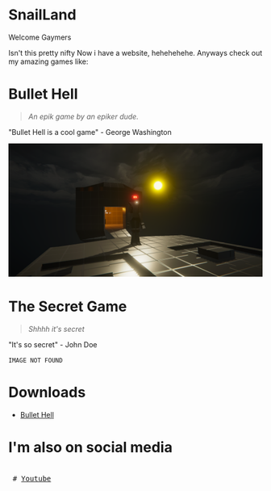 # SnailLand
Welcome Gaymers

Isn't this pretty nifty
Now i have a website, hehehehehe.
Anyways check out my amazing games like:
# Bullet Hell
> *An epik game by an epiker dude.*

"Bullet Hell is a cool game" - George Washington

![Nome Chillin](./Screenshot1.png)

# The Secret Game
> *Shhhh it's secret*

"It's so secret" - John Doe

```
IMAGE NOT FOUND
```

# Downloads
* [Bullet Hell](https://github.com/ASnailman777/SnailLand/releases/tag/BulletHell)

# I'm also on social media

<kbd> <br> # [Youtube](https://www.youtube.com/channel/UCE6gzWZaLhG1PglvFILDT8Q) <br> </kbd>
